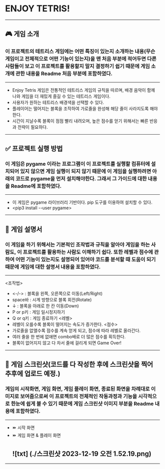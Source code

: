 # ENJOY TETRIS!
 ---
 ## 🎮 게임 소개
 ### 이 프로젝트의 테트리스 게임에는 어떤 특징이 있는지 소개하는 내용(무슨 게임이고 전체적으로 어떤 기능이 있는지)을 맨 처음 부분에 적어두면 다른 사람들이 보고 이 프로젝트를 활용할지 말지 결정하기 쉽기 때문에 게임 소개에 관한 내용을 Readme 처음 부분에 포함하였다.
 ---
 - Enjoy Tetris 게임은 전통적인 테트리스 게임의 규칙을 따르며, 배경 음악이 함께 나와 게임을 더 재밌게 즐길 수 있는 테트리스 게임이다.
 - 사용자가 원하는 테트리스 배경색을 선택할 수 있다.
 - 플레이어는 떨어지는 블록을 조작하여 가로줄을 완성해 해당 줄이 사라지도록 해야 한다.
 - 시간이 지날수록 블록이 점점 빨리 내려오며, 높은 점수를 얻기 위해서는 빠른 반응과 전략이 필요하다.
 ---
 ## ✅ 프로젝트 실행 방법
 ### 이 게임은 pygame 이라는 프로그램이 이 프로젝트를 실행할 컴퓨터에 설치되어 있지 않으면 게임 실행이 되지 않기 때문에 이 게임을 실행하려면 아래의 코드로 pygame을 먼저 설치해야한다. 그래서 그 가이드에 대한 내용을 Readme에 포함하였다.
 ---
 - 이 게임은 pygame 라이브러리 기반이다. pip 도구를 이용하여 설치할 수 있다.
 - <pip3 install --user pygame>
 ---
 ## 📄 게임 설명서
 ### 이 게임을 하기 위해서는 기본적인 조작법과 규칙을 알아야 게임을 하는 사람도, 이 프로젝트를 활용하는 사람도 이해하기 쉽다. 또한 레벨과 점수에 관하여 어떤 기능이 있는지도 설명되어 있어야 코드를 분석할 때 도움이 되기 때문에 게임에 대한 설명서 내용을 포함하였다.
 ---
 <조작법>
 - <-/-> : 블록을 왼쪽, 오른쪽으로 이동(Left/Right)
 - space바 : 시계 방향으로 블록 회전(Rotate)
 - ↓ : 블록을 아래로 한 칸 이동(Down)
 - P or p키 : 게임 일시정지하기
 - Q or q키 : 게임 종료하기
 <레벨>
 - 레벨이 오를수록 블록이 떨어지는 속도가 증가한다.
 <점수>
 - 가로줄을 없앨수록 점수를 계속 얻게 되고, 점수에 따라 레벨로 올라간다.
 - 여러 줄을 한 번에 없애면 combo배로 더 많은 점수를 획득한다.
 - 블록이 없어지지 않고 다 차서 줄에 걸리게 되면 Game Over!
 ---
 ## 📸 게임 스크린샷(코드를 다 작성한 후에 스크린샷을 찍어 추후에 업로드 예정.)
 ### 게임의 시작화면, 게임 화면, 게임 플레이 화면, 종료된 화면을 차례대로 이미지로 보여줌으로써 이 프로젝트의 전체적인 작동과정과 기능을 시각적으로 한눈에 쉽게 볼 수 있기 때문에 게임 스크린샷 이미지 부분을 Readme 내용에 포함하였다.
 ---
 - ⏩️ 시작 화면
 - ⏩️ 게임 화면 & 플레이 화면
   ## ![txt] (./스크린샷 2023-12-19 오전 1.52.19.png)

 ---



